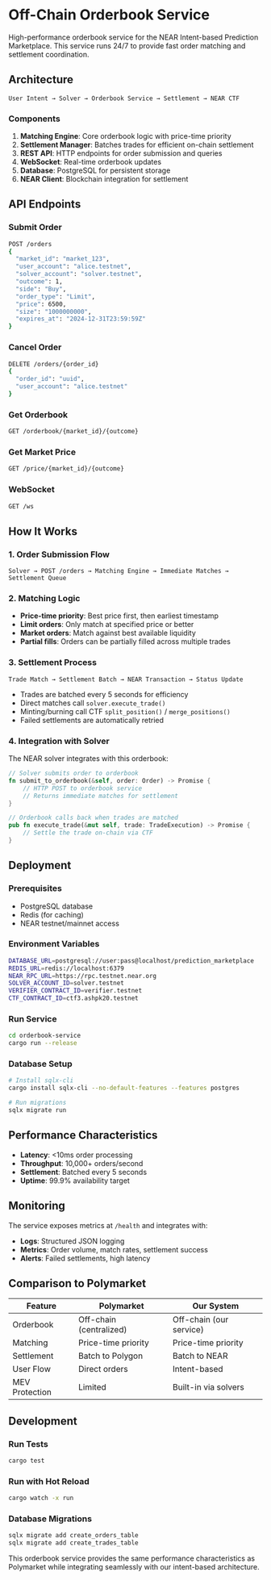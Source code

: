# Off-Chain Orderbook Service

High-performance orderbook service for the NEAR Intent-based Prediction Marketplace. This service runs 24/7 to provide fast order matching and settlement coordination.

## Architecture

```
User Intent → Solver → Orderbook Service → Settlement → NEAR CTF
```

### Components

1. **Matching Engine**: Core orderbook logic with price-time priority
2. **Settlement Manager**: Batches trades for efficient on-chain settlement  
3. **REST API**: HTTP endpoints for order submission and queries
4. **WebSocket**: Real-time orderbook updates
5. **Database**: PostgreSQL for persistent storage
6. **NEAR Client**: Blockchain integration for settlement

## API Endpoints

### Submit Order
```bash
POST /orders
{
  "market_id": "market_123",
  "user_account": "alice.testnet",
  "solver_account": "solver.testnet", 
  "outcome": 1,
  "side": "Buy",
  "order_type": "Limit",
  "price": 6500,
  "size": "1000000000",
  "expires_at": "2024-12-31T23:59:59Z"
}
```

### Cancel Order
```bash
DELETE /orders/{order_id}
{
  "order_id": "uuid",
  "user_account": "alice.testnet"
}
```

### Get Orderbook
```bash
GET /orderbook/{market_id}/{outcome}
```

### Get Market Price
```bash
GET /price/{market_id}/{outcome}
```

### WebSocket
```bash
GET /ws
```

## How It Works

### 1. Order Submission Flow
```
Solver → POST /orders → Matching Engine → Immediate Matches → Settlement Queue
```

### 2. Matching Logic
- **Price-time priority**: Best price first, then earliest timestamp
- **Limit orders**: Only match at specified price or better
- **Market orders**: Match against best available liquidity
- **Partial fills**: Orders can be partially filled across multiple trades

### 3. Settlement Process
```
Trade Match → Settlement Batch → NEAR Transaction → Status Update
```

- Trades are batched every 5 seconds for efficiency
- Direct matches call `solver.execute_trade()`
- Minting/burning call CTF `split_position()` / `merge_positions()`
- Failed settlements are automatically retried

### 4. Integration with Solver

The NEAR solver integrates with this orderbook:

```rust
// Solver submits order to orderbook
fn submit_to_orderbook(&self, order: Order) -> Promise {
    // HTTP POST to orderbook service
    // Returns immediate matches for settlement
}

// Orderbook calls back when trades are matched
pub fn execute_trade(&mut self, trade: TradeExecution) -> Promise {
    // Settle the trade on-chain via CTF
}
```

## Deployment

### Prerequisites
- PostgreSQL database
- Redis (for caching)
- NEAR testnet/mainnet access

### Environment Variables
```bash
DATABASE_URL=postgresql://user:pass@localhost/prediction_marketplace
REDIS_URL=redis://localhost:6379
NEAR_RPC_URL=https://rpc.testnet.near.org
SOLVER_ACCOUNT_ID=solver.testnet
VERIFIER_CONTRACT_ID=verifier.testnet
CTF_CONTRACT_ID=ctf3.ashpk20.testnet
```

### Run Service
```bash
cd orderbook-service
cargo run --release
```

### Database Setup
```bash
# Install sqlx-cli
cargo install sqlx-cli --no-default-features --features postgres

# Run migrations
sqlx migrate run
```

## Performance Characteristics

- **Latency**: <10ms order processing
- **Throughput**: 10,000+ orders/second
- **Settlement**: Batched every 5 seconds
- **Uptime**: 99.9% availability target

## Monitoring

The service exposes metrics at `/health` and integrates with:
- **Logs**: Structured JSON logging
- **Metrics**: Order volume, match rates, settlement success
- **Alerts**: Failed settlements, high latency

## Comparison to Polymarket

| Feature | Polymarket | Our System |
|---------|------------|------------|
| Orderbook | Off-chain (centralized) | Off-chain (our service) |
| Matching | Price-time priority | Price-time priority |
| Settlement | Batch to Polygon | Batch to NEAR |
| User Flow | Direct orders | Intent-based |
| MEV Protection | Limited | Built-in via solvers |

## Development

### Run Tests
```bash
cargo test
```

### Run with Hot Reload
```bash
cargo watch -x run
```

### Database Migrations
```bash
sqlx migrate add create_orders_table
sqlx migrate add create_trades_table  
```

This orderbook service provides the same performance characteristics as Polymarket while integrating seamlessly with our intent-based architecture.
